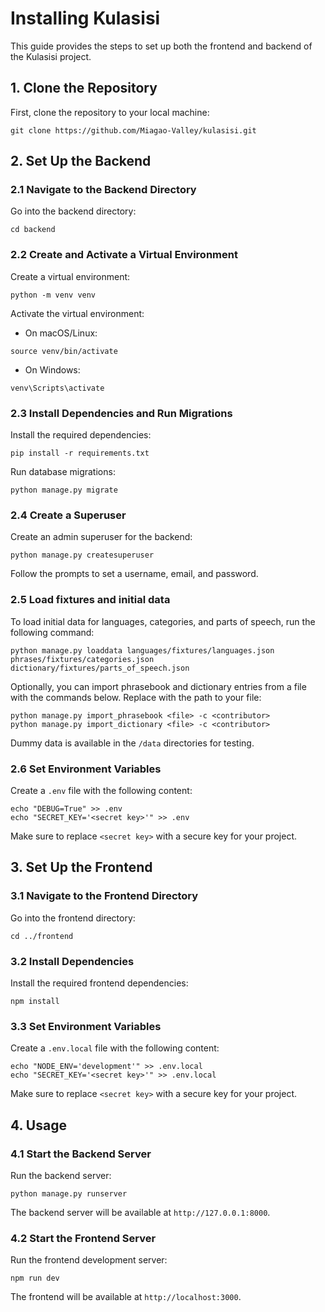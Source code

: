 # Installing Kulasisi

This guide provides the steps to set up both the frontend and backend of the Kulasisi project.

## 1. Clone the Repository

First, clone the repository to your local machine:

```
git clone https://github.com/Miagao-Valley/kulasisi.git
```

## 2. Set Up the Backend

### 2.1 Navigate to the Backend Directory

Go into the backend directory:

```
cd backend
```

### 2.2 Create and Activate a Virtual Environment

Create a virtual environment:

```
python -m venv venv
```

Activate the virtual environment:

- On macOS/Linux:

```
source venv/bin/activate
```

- On Windows:

```
venv\Scripts\activate
```

### 2.3 Install Dependencies and Run Migrations

Install the required dependencies:

```
pip install -r requirements.txt
```

Run database migrations:

```
python manage.py migrate
```

### 2.4 Create a Superuser

Create an admin superuser for the backend:

```
python manage.py createsuperuser
```

Follow the prompts to set a username, email, and password.

### 2.5 Load fixtures and initial data

To load initial data for languages, categories, and parts of speech, run the following command:

```
python manage.py loaddata languages/fixtures/languages.json phrases/fixtures/categories.json dictionary/fixtures/parts_of_speech.json
```

Optionally, you can import phrasebook and dictionary entries from a file with the commands below. Replace <file> with the path to your file:

```
python manage.py import_phrasebook <file> -c <contributor>
python manage.py import_dictionary <file> -c <contributor>
```

Dummy data is available in the `/data` directories for testing.

### 2.6 Set Environment Variables

Create a `.env` file with the following content:

```
echo "DEBUG=True" >> .env
echo "SECRET_KEY='<secret key>'" >> .env
```

Make sure to replace `<secret key>` with a secure key for your project.

## 3. Set Up the Frontend

### 3.1 Navigate to the Frontend Directory

Go into the frontend directory:

```
cd ../frontend
```

### 3.2 Install Dependencies

Install the required frontend dependencies:

```
npm install
```

### 3.3 Set Environment Variables

Create a `.env.local` file with the following content:

```
echo "NODE_ENV='development'" >> .env.local
echo "SECRET_KEY='<secret key>'" >> .env.local
```

Make sure to replace `<secret key>` with a secure key for your project.

## 4. Usage

### 4.1 Start the Backend Server

Run the backend server:

```
python manage.py runserver
```

The backend server will be available at `http://127.0.0.1:8000`.

### 4.2 Start the Frontend Server

Run the frontend development server:

```
npm run dev
```

The frontend will be available at `http://localhost:3000`.